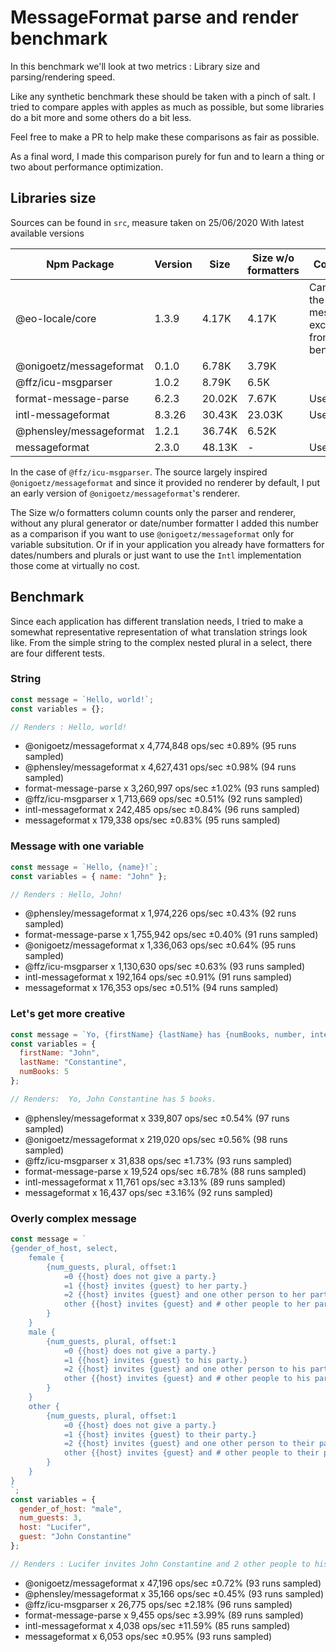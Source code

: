 # MessageFormat parse and render benchmark

In this benchmark we'll look at two metrics : Library size and parsing/rendering speed.

Like any synthetic benchmark these should be taken with a pinch of salt.
I tried to compare apples with apples as much as possible, but some libraries do a bit more and some others do a bit less.

Feel free to make a PR to help make these comparisons as fair as possible.

As a final word, I made this comparison purely for fun and to learn a thing or two about performance optimization.

## Libraries size

Sources can be found in `src`, measure taken on 25/06/2020 With latest available versions

| Npm Package             | Version | Size   | Size w/o formatters | Comment                                                 |
| ----------------------- | ------- | ------ | ------------------- | ------------------------------------------------------- |
| @eo-locale/core         | 1.3.9   | 4.17K  | 4.17K               | Can't parse the test messages, excluded from benchmark. |
| @onigoetz/messageformat | 0.1.0   | 6.78K  | 3.79K               |                                                         |
| @ffz/icu-msgparser      | 1.0.2   | 8.79K  | 6.5K                |                                                         |
| format-message-parse    | 6.2.3   | 20.02K | 7.67K               | Uses peg.js                                             |
| intl-messageformat      | 8.3.26  | 30.43K | 23.03K              | Uses peg.js                                             |
| @phensley/messageformat | 1.2.1   | 36.74K | 6.52K               |                                                         |
| messageformat           | 2.3.0   | 48.13K | -                   | Uses peg.js                                             |

In the case of `@ffz/icu-msgparser`. The source largely inspired `@onigoetz/messageformat` and
since it provided no renderer by default, I put an early version of `@onigoetz/messageformat`'s renderer.

The Size w/o formatters column counts only the parser and renderer, without any plural generator or date/number formatter
I added this number as a comparison if you want to use `@onigoetz/messageformat` only for variable subsitution.
Or if in your application you already have formatters for dates/numbers and plurals or just want to use the `Intl` implementation those come at virtually no cost.

## Benchmark

Since each application has different translation needs, I tried to make a somewhat representative representation of what translation strings look like.
From the simple string to the complex nested plural in a select, there are four different tests.

### String

```javascript
const message = `Hello, world!`;
const variables = {};

// Renders : Hello, world!
```

- @onigoetz/messageformat x 4,774,848 ops/sec ±0.89% (95 runs sampled)
- @phensley/messageformat x 4,627,431 ops/sec ±0.98% (94 runs sampled)
- format-message-parse x 3,260,997 ops/sec ±1.02% (93 runs sampled)
- @ffz/icu-msgparser x 1,713,669 ops/sec ±0.51% (92 runs sampled)
- intl-messageformat x 242,485 ops/sec ±0.84% (96 runs sampled)
- messageformat x 179,338 ops/sec ±0.83% (95 runs sampled)

### Message with one variable

```javascript
const message = `Hello, {name}!`;
const variables = { name: "John" };

// Renders : Hello, John!
```

- @phensley/messageformat x 1,974,226 ops/sec ±0.43% (92 runs sampled)
- format-message-parse x 1,755,942 ops/sec ±0.40% (91 runs sampled)
- @onigoetz/messageformat x 1,336,063 ops/sec ±0.64% (95 runs sampled)
- @ffz/icu-msgparser x 1,130,630 ops/sec ±0.63% (93 runs sampled)
- intl-messageformat x 192,164 ops/sec ±0.91% (91 runs sampled)
- messageformat x 176,353 ops/sec ±0.51% (94 runs sampled)

### Let's get more creative

```javascript
const message = `Yo, {firstName} {lastName} has {numBooks, number, integer} {numBooks, plural, one {book} other {books}}.`;
const variables = {
  firstName: "John",
  lastName: "Constantine",
  numBooks: 5
};

// Renders:  Yo, John Constantine has 5 books.
```

- @phensley/messageformat x 339,807 ops/sec ±0.54% (97 runs sampled)
- @onigoetz/messageformat x 219,020 ops/sec ±0.56% (98 runs sampled)
- @ffz/icu-msgparser x 31,838 ops/sec ±1.73% (93 runs sampled)
- format-message-parse x 19,524 ops/sec ±6.78% (88 runs sampled)
- intl-messageformat x 11,761 ops/sec ±3.13% (89 runs sampled)
- messageformat x 16,437 ops/sec ±3.16% (92 runs sampled)

### Overly complex message

```javascript
const message = `
{gender_of_host, select,
    female {
        {num_guests, plural, offset:1
            =0 {{host} does not give a party.}
            =1 {{host} invites {guest} to her party.}
            =2 {{host} invites {guest} and one other person to her party.}
            other {{host} invites {guest} and # other people to her party.}
        }
    }
    male {
        {num_guests, plural, offset:1
            =0 {{host} does not give a party.}
            =1 {{host} invites {guest} to his party.}
            =2 {{host} invites {guest} and one other person to his party.}
            other {{host} invites {guest} and # other people to his party.}
        }
    }
    other {
        {num_guests, plural, offset:1
            =0 {{host} does not give a party.}
            =1 {{host} invites {guest} to their party.}
            =2 {{host} invites {guest} and one other person to their party.}
            other {{host} invites {guest} and # other people to their party.}
        }
    }
}
`;
const variables = {
  gender_of_host: "male",
  num_guests: 3,
  host: "Lucifer",
  guest: "John Constantine"
};

// Renders : Lucifer invites John Constantine and 2 other people to his party.
```

- @onigoetz/messageformat x 47,196 ops/sec ±0.72% (93 runs sampled)
- @phensley/messageformat x 35,166 ops/sec ±0.45% (93 runs sampled)
- @ffz/icu-msgparser x 26,775 ops/sec ±2.18% (96 runs sampled)
- format-message-parse x 9,455 ops/sec ±3.99% (89 runs sampled)
- intl-messageformat x 4,038 ops/sec ±11.59% (85 runs sampled)
- messageformat x 6,053 ops/sec ±0.95% (93 runs sampled)
